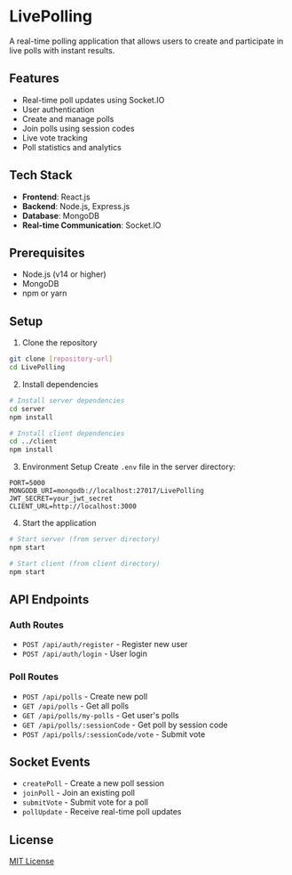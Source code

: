 # LivePolling

A real-time polling application that allows users to create and participate in live polls with instant results.

## Features

- Real-time poll updates using Socket.IO
- User authentication
- Create and manage polls
- Join polls using session codes
- Live vote tracking
- Poll statistics and analytics

## Tech Stack

- **Frontend**: React.js
- **Backend**: Node.js, Express.js
- **Database**: MongoDB
- **Real-time Communication**: Socket.IO

## Prerequisites

- Node.js (v14 or higher)
- MongoDB
- npm or yarn

## Setup

1. Clone the repository
```bash
git clone [repository-url]
cd LivePolling
```

2. Install dependencies
```bash
# Install server dependencies
cd server
npm install

# Install client dependencies
cd ../client
npm install
```

3. Environment Setup
Create `.env` file in the server directory:
```env
PORT=5000
MONGODB_URI=mongodb://localhost:27017/LivePolling
JWT_SECRET=your_jwt_secret
CLIENT_URL=http://localhost:3000
```

4. Start the application
```bash
# Start server (from server directory)
npm start

# Start client (from client directory)
npm start
```

## API Endpoints

### Auth Routes
- `POST /api/auth/register` - Register new user
- `POST /api/auth/login` - User login

### Poll Routes
- `POST /api/polls` - Create new poll
- `GET /api/polls` - Get all polls
- `GET /api/polls/my-polls` - Get user's polls
- `GET /api/polls/:sessionCode` - Get poll by session code
- `POST /api/polls/:sessionCode/vote` - Submit vote

## Socket Events

- `createPoll` - Create a new poll session
- `joinPoll` - Join an existing poll
- `submitVote` - Submit vote for a poll
- `pollUpdate` - Receive real-time poll updates

## License

[MIT License](LICENSE)
